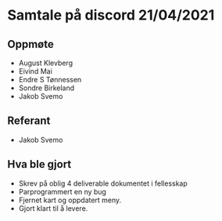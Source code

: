 # Samtale på discord 21/04/2021 

## Oppmøte
* August Klevberg
* Eivind Mai
* Endre S Tønnessen
* Sondre Birkeland
* Jakob Svemo

## Referant
* Jakob Svemo

## Hva ble gjort
* Skrev på oblig 4 deliverable dokumentet i fellesskap
* Parprogrammert en ny bug
* Fjernet kart og oppdatert meny.
* Gjort klart til å levere.
